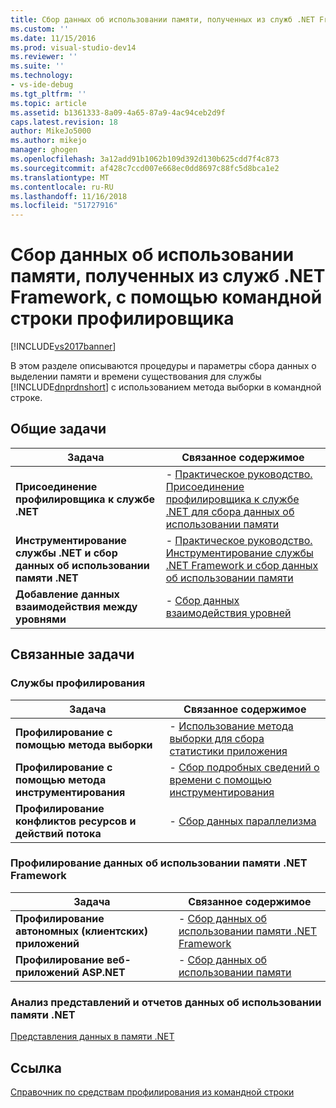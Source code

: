 ```yaml
---
title: Сбор данных об использовании памяти, полученных из служб .NET Framework, с помощью командной строки профилировщика | Документы Майкрософт
ms.custom: ''
ms.date: 11/15/2016
ms.prod: visual-studio-dev14
ms.reviewer: ''
ms.suite: ''
ms.technology:
- vs-ide-debug
ms.tgt_pltfrm: ''
ms.topic: article
ms.assetid: b1361333-8a09-4a65-87a9-4ac94ceb2d9f
caps.latest.revision: 18
author: MikeJo5000
ms.author: mikejo
manager: ghogen
ms.openlocfilehash: 3a12add91b1062b109d392d130b625cdd7f4c873
ms.sourcegitcommit: af428c7ccd007e668ec0dd8697c88fc5d8bca1e2
ms.translationtype: MT
ms.contentlocale: ru-RU
ms.lasthandoff: 11/16/2018
ms.locfileid: "51727916"
---
```

# <a name="collecting-memory-data-from-net-framework-services-by-using-the-profiler-command-line"></a>Сбор данных об использовании памяти, полученных из служб .NET Framework, с помощью командной строки профилировщика
[!INCLUDE[vs2017banner](../includes/vs2017banner.md)]

В этом разделе описываются процедуры и параметры сбора данных о выделении памяти и времени существования для службы [!INCLUDE[dnprdnshort](../includes/dnprdnshort-md.md)] с использованием метода выборки в командной строке.  
  
## <a name="common-tasks"></a>Общие задачи  
  
|Задача|Связанное содержимое|  
|----------|---------------------|  
|**Присоединение профилировщика к службе .NET**|-   [Практическое руководство. Присоединение профилировщика к службе .NET для сбора данных об использовании памяти](../profiling/how-to-attach-the-profiler-to-a-dotnet-service-to-collect-memory-data-by-using-the-command-line.md)|  
|**Инструментирование службы .NET и сбор данных об использовании памяти .NET**|-   [Практическое руководство. Инструментирование службы .NET Framework и сбор данных об использовании памяти](../profiling/how-to-instrument-a-dotnet-framework-service-and-collect-memory-data-by-using-the-profiler-command-line.md)|  
|**Добавление данных взаимодействия между уровнями**|-   [Сбор данных взаимодействия уровней](../profiling/adding-tier-interaction-data-from-the-command-line.md)|  
  
## <a name="related-tasks"></a>Связанные задачи  
  
### <a name="profiling-services"></a>Службы профилирования  
  
|Задача|Связанное содержимое|  
|----------|---------------------|  
|**Профилирование с помощью метода выборки**|-   [Использование метода выборки для сбора статистики приложения](../profiling/collecting-application-statistics-for-services-by-using-the-profiler-sampling-method.md)|  
|**Профилирование с помощью метода инструментирования**|-   [Сбор подробных сведений о времени с помощью инструментирования](../profiling/collecting-detailed-timing-data-for-services-by-using-the-instrumentation-method-from-the-profiler-command-line.md)|  
|**Профилирование конфликтов ресурсов и действий потока**|-   [Сбор данных параллелизма](../profiling/collecting-concurrency-data-for-a-service-by-using-the-profiler-command-line.md)|  
  
### <a name="profiling-net-framework-memory-data"></a>Профилирование данных об использовании памяти .NET Framework  
  
|Задача|Связанное содержимое|  
|----------|---------------------|  
|**Профилирование автономных (клиентских) приложений**|-   [Сбор данных об использовании памяти .NET Framework](../profiling/collecting-dotnet-framework-memory-data-for-stand-alone-applications-by-using-the-profiler-command-line.md)|  
|**Профилирование веб-приложений ASP.NET**|-   [Сбор данных об использовании памяти](../profiling/collecting-memory-data-from-an-aspnet-web-application-by-using-the-profiler-command-line.md)|  
  
### <a name="analyzing-net-memory-data-views-and-reports"></a>Анализ представлений и отчетов данных об использовании памяти .NET  
 [Представления данных в памяти .NET](../profiling/dotnet-memory-data-views.md)  
  
## <a name="reference"></a>Ссылка  
 [Справочник по средствам профилирования из командной строки](../profiling/command-line-profiling-tools-reference.md)



